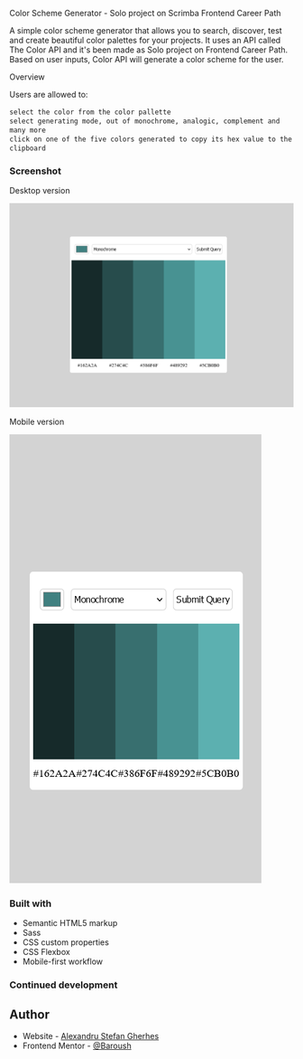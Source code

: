Color Scheme Generator - Solo project on Scrimba Frontend Career Path

A simple color scheme generator that allows you to search, discover, test and create beautiful color palettes for your projects. It uses an API called The Color API and it's been made as Solo project on Frontend Career Path. Based on user inputs, Color API will generate a color scheme for the user.

Overview

Users are allowed to:

    select the color from the color pallette
    select generating mode, out of monochrome, analogic, complement and many more
    click on one of the five colors generated to copy its hex value to the clipboard


### Screenshot

Desktop version

![desktop version](/ss/desktop.png)

Mobile version

![mobile version](/ss/mobile.png)

### Built with

- Semantic HTML5 markup
- Sass
- CSS custom properties
- CSS Flexbox
- Mobile-first workflow

### Continued development

## Author

- Website - [Alexandru Stefan Gherhes](https://www.frontendmentor.io/profile/Baroush)
- Frontend Mentor - [@Baroush](https://www.frontendmentor.io/profile/Baroush)
